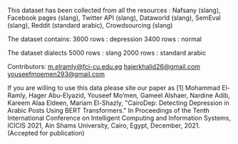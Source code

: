 This dataset has been collected from all the resources :
Nafsany (slang),
Facebook pages (slang),
Twitter API (slang),
Dataworld (slang),
SemEval (slang),
Reddit (standard arabic),
Crowdsourcing (slang) 

The dataset contains:
3600 rows : depression 
3400 rows : normal 

The dataset dialects
5000 rows : slang 
2000 rows : standard arabic 

Contributors:
m.elramly@fci-cu.edu.eg
hajerkhalid26@gmail.com
youseefmoemen293@gmail.com

If you are willing to use this data please site our paper as 
[1] Mohammad El-Ramly, Hager Abu-Elyazid, Youseef Mo’men, Gameel Alshaer, Nardine Adib, Kareem Alaa Eldeen, Mariam El-Shazly, "CairoDep: Detecting Depression in Arabic Posts Using BERT Transformers." In Proceedings of the Tenth International Conference on Intelligent Computing and Information Systems, ICICIS 2021, Ain Shams University, Cairo, Egypt, December, 2021. (Accepted for publication)

